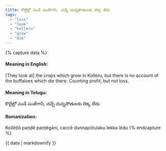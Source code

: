 ```yaml
---
title: కొల్లేట్లో పండే పంటేగాని, చచ్చే దున్నపోతులకు లెక్క లేదు
tags:
  - "loss"
  - "look"
  - "kolleru"
  - "grow"
  - "die"
---
```


{% capture data %}
#### Meaning in English:
[They look at] the crops which grow in Kolleru, but there is no account of the buffaloes which die there.
Counting profit, but not loss.

#### Meaning in Telugu:
కొల్లేట్లో పండే పంటేగాని, చచ్చే దున్నపోతులకు లెక్క లేదు

#### Romanization:
Kollēṭlō paṇḍē paṇṭēgāni, caccē dunnapōtulaku lekka lēdu
{% endcapture %}

{{ data | markdownify }}


